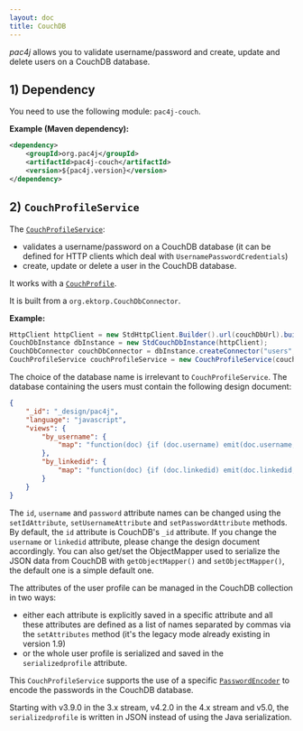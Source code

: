 ```yaml
---
layout: doc
title: CouchDB
---
```


*pac4j* allows you to validate username/password and create, update and delete users on a CouchDB database.

## 1) Dependency

You need to use the following module: `pac4j-couch`.

**Example (Maven dependency):**

```xml
<dependency>
    <groupId>org.pac4j</groupId>
    <artifactId>pac4j-couch</artifactId>
    <version>${pac4j.version}</version>
</dependency>
```

## 2) `CouchProfileService`

The [`CouchProfileService`](https://github.com/pac4j/pac4j/blob/master/pac4j-couch/src/main/java/org/pac4j/couch/profile/service/CouchProfileService.java):

- validates a username/password on a CouchDB database (it can be defined for HTTP clients which deal with `UsernamePasswordCredentials`)
- create, update or delete a user in the CouchDB database.

It works with a [`CouchProfile`](https://github.com/pac4j/pac4j/blob/master/pac4j-couch/src/main/java/org/pac4j/couch/profile/CouchProfile.java).

It is built from a `org.ektorp.CouchDbConnector`.

**Example:**

```java
HttpClient httpClient = new StdHttpClient.Builder().url(couchDbUrl).build();
CouchDbInstance dbInstance = new StdCouchDbInstance(httpClient);
CouchDbConnector couchDbConnector = dbInstance.createConnector("users", true);
CouchProfileService couchProfileService = new CouchProfileService(couchDbConnector);
```

The choice of the database name is irrelevant to `CouchProfileService`. The database containing the users must contain the following design document:

```json
{
	"_id": "_design/pac4j",
	"language": "javascript",
	"views": {
		"by_username": {
			"map": "function(doc) {if (doc.username) emit(doc.username, doc);}"
		},
		"by_linkedid": {
			"map": "function(doc) {if (doc.linkedid) emit(doc.linkedid, doc);}"
		}
	}
}
```

The `id`, `username` and `password` attribute names can be changed using the `setIdAttribute`, `setUsernameAttribute` and `setPasswordAttribute` methods. By default, the `id` attribute is CouchDB's `_id` attribute. If you change the `username` or `linkedid` attribute, please change the design document accordingly. You can also get/set the ObjectMapper used to serialize the JSON data from CouchDB with `getObjectMapper()` and `setObjectMapper()`, the default one is a simple default one.

The attributes of the user profile can be managed in the CouchDB collection in two ways:

- either each attribute is explicitly saved in a specific attribute and all these attributes are defined as a list of names separated by commas via the `setAttributes` method (it's the legacy mode already existing in version 1.9)
- or the whole user profile is serialized and saved in the `serializedprofile` attribute.

This `CouchProfileService` supports the use of a specific [`PasswordEncoder`](authenticators.html#passwordencoder) to encode the passwords in the CouchDB database.

<div class="warning"><i class="fa fa-exclamation-triangle fa-2x" aria-hidden="true"></i> Starting with v3.9.0 in the 3.x stream, v4.2.0 in the 4.x stream and v5.0, the <code>serializedprofile</code> is written in JSON instead of using the Java serialization.</div>
